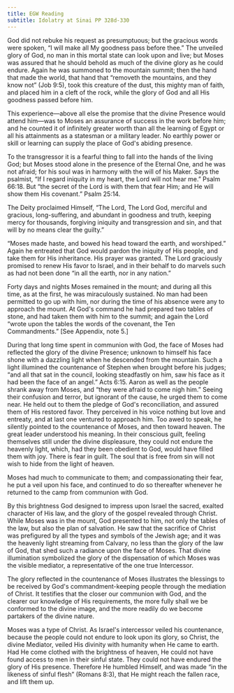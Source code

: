 ```yaml
---
title: EGW Reading
subtitle: Idolatry at Sinai PP 328d-330
---
```


God did not rebuke his request as presumptuous; but the gracious words were spoken, “I will make all My goodness pass before thee.” The unveiled glory of God, no man in this mortal state can look upon and live; but Moses was assured that he should behold as much of the divine glory as he could endure. Again he was summoned to the mountain summit; then the hand that made the world, that hand that “removeth the mountains, and they know not” (Job 9:5), took this creature of the dust, this mighty man of faith, and placed him in a cleft of the rock, while the glory of God and all His goodness passed before him.

This experience—above all else the promise that the divine Presence would attend him—was to Moses an assurance of success in the work before him; and he counted it of infinitely greater worth than all the learning of Egypt or all his attainments as a statesman or a military leader. No earthly power or skill or learning can supply the place of God's abiding presence.

To the transgressor it is a fearful thing to fall into the hands of the living God; but Moses stood alone in the presence of the Eternal One, and he was not afraid; for his soul was in harmony with the will of his Maker. Says the psalmist, “If I regard iniquity in my heart, the Lord will not hear me.” Psalm 66:18. But “the secret of the Lord is with them that fear Him; and He will show them His covenant.” Psalm 25:14.

The Deity proclaimed Himself, “The Lord, The Lord God, merciful and gracious, long-suffering, and abundant in goodness and truth, keeping mercy for thousands, forgiving iniquity and transgression and sin, and that will by no means clear the guilty.”

“Moses made haste, and bowed his head toward the earth, and worshiped.” Again he entreated that God would pardon the iniquity of His people, and take them for His inheritance. His prayer was granted. The Lord graciously promised to renew His favor to Israel, and in their behalf to do marvels such as had not been done “in all the earth, nor in any nation.”

Forty days and nights Moses remained in the mount; and during all this time, as at the first, he was miraculously sustained. No man had been permitted to go up with him, nor during the time of his absence were any to approach the mount. At God's command he had prepared two tables of stone, and had taken them with him to the summit; and again the Lord “wrote upon the tables the words of the covenant, the Ten Commandments.” \[See Appendix, note 5.\]

During that long time spent in communion with God, the face of Moses had reflected the glory of the divine Presence; unknown to himself his face shone with a dazzling light when he descended from the mountain. Such a light illumined the countenance of Stephen when brought before his judges; “and all that sat in the council, looking steadfastly on him, saw his face as it had been the face of an angel.” Acts 6:15. Aaron as well as the people shrank away from Moses, and “they were afraid to come nigh him.” Seeing their confusion and terror, but ignorant of the cause, he urged them to come near. He held out to them the pledge of God's reconciliation, and assured them of His restored favor. They perceived in his voice nothing but love and entreaty, and at last one ventured to approach him. Too awed to speak, he silently pointed to the countenance of Moses, and then toward heaven. The great leader understood his meaning. In their conscious guilt, feeling themselves still under the divine displeasure, they could not endure the heavenly light, which, had they been obedient to God, would have filled them with joy. There is fear in guilt. The soul that is free from sin will not wish to hide from the light of heaven.

Moses had much to communicate to them; and compassionating their fear, he put a veil upon his face, and continued to do so thereafter whenever he returned to the camp from communion with God.

By this brightness God designed to impress upon Israel the sacred, exalted character of His law, and the glory of the gospel revealed through Christ. While Moses was in the mount, God presented to him, not only the tables of the law, but also the plan of salvation. He saw that the sacrifice of Christ was prefigured by all the types and symbols of the Jewish age; and it was the heavenly light streaming from Calvary, no less than the glory of the law of God, that shed such a radiance upon the face of Moses. That divine illumination symbolized the glory of the dispensation of which Moses was the visible mediator, a representative of the one true Intercessor.

The glory reflected in the countenance of Moses illustrates the blessings to be received by God's commandment-keeping people through the mediation of Christ. It testifies that the closer our communion with God, and the clearer our knowledge of His requirements, the more fully shall we be conformed to the divine image, and the more readily do we become partakers of the divine nature.

Moses was a type of Christ. As Israel's intercessor veiled his countenance, because the people could not endure to look upon its glory, so Christ, the divine Mediator, veiled His divinity with humanity when He came to earth. Had He come clothed with the brightness of heaven, He could not have found access to men in their sinful state. They could not have endured the glory of His presence. Therefore He humbled Himself, and was made “in the likeness of sinful flesh” (Romans 8:3), that He might reach the fallen race, and lift them up.